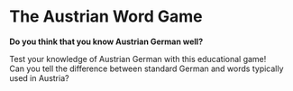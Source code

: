 # The Austrian Word Game

**Do you think that you know Austrian German well?**

Test your knowledge of Austrian German with this educational game!  
Can you tell the difference between standard German and words typically used in Austria?





